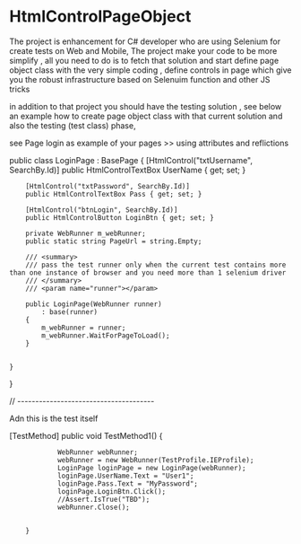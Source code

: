 # HtmlControlPageObject
The project is enhancement for C# developer who are using Selenium for create tests on Web and Mobile, 
The project make your code to be more simplify , all you need to do is to fetch that solution and start define page object class with the very simple coding , define controls in page which give you the robust infrastructure based on Selenuim function and other JS tricks

in addition to that project you should have the testing solution , see below an example how to create page object class with that current solution 
and also the testing (test class) phase,


see Page login as example of your pages >> using attributes and reflictions

 public class LoginPage : BasePage
    {
        [HtmlControl("txtUsername", SearchBy.Id)]
        public HtmlControlTextBox UserName { get; set; }

        [HtmlControl("txtPassword", SearchBy.Id)]
        public HtmlControlTextBox Pass { get; set; }

        [HtmlControl("btnLogin", SearchBy.Id)]
        public HtmlControlButton LoginBtn { get; set; }

        private WebRunner m_webRunner;
        public static string PageUrl = string.Empty;

        /// <summary>
        /// pass the test runner only when the current test contains more than one instance of browser and you need more than 1 selenium driver
        /// </summary>
        /// <param name="runner"></param>

        public LoginPage(WebRunner runner)
            : base(runner)
        {
            m_webRunner = runner;
            m_webRunner.WaitForPageToLoad();
        }


    }
}

// --------------------------------------

Adn this is the test itself 

 [TestMethod]
        public void TestMethod1()
        {
            
                WebRunner webRunner;
                webRunner = new WebRunner(TestProfile.IEProfile);
                LoginPage loginPage = new LoginPage(webRunner);
                loginPage.UserName.Text = "User1";
                loginPage.Pass.Text = "MyPassword";
                loginPage.LoginBtn.Click();
                //Assert.IsTrue("TBD");
                webRunner.Close();

            
        }
